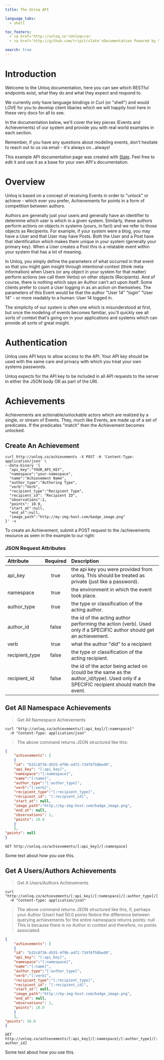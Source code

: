 ```yaml
---
title: The Unloq API

language_tabs:
  - shell

toc_footers:
  - <a href='http://unloq.co'>Unloq</a>
  - <a href='http://github.com/tripit/slate'>Documentation Powered by Slate</a>

search: true
---
```


# Introduction

Welcome to the Unloq documentation, here you can see which RESTful endpoints
exist, what they do and what they expect and respond to.

We currently only have language bindings in Curl (or "shell") and
would LOVE for you to develop client libaries which we will happily
host here in these very docs for all to see.

In the documentation below, we'll cover the key pieces (Events and
Achievements) of our system and provide you with real world examples
in each section.

Remember, if you have any questions about modeling events, don't
hesitate to reach out to us via email - it's always on...always!

This example API documentation page was created with [Slate](http://github.com/tripit/slate). Feel free to edit it and use it as a base for your own API's documentation.

# Overview

Unloq is based on a concept of receiving Events in order to "unlock"
or achieve - which ever you prefer, Achievements for points in a form
of competition between authors.

Authors are generally just your users and generally have an identifier
to determine which user is which in a given system. Similarly, these
authors perform actions on objects in systems (yours, in fact) and we
refer to those objects as Recipients. For example, if your system were
a blog, you may have a User and that User may have Posts. Both the
User and a Post have that identification which makes them unique in
your system (generally your primary key). When a User creates a Post
this is a relatable event within your system that has a lot of
meaning.

In Unloq, you simply define the parameters of what occurred in that
event so that you might gain insight through intentional context
(think meta information) when Users (or any object in your system for
that matter) perform actions (we call them Verbs) on other objects
(Recipients). And of course, there is nothing which says an Author
can't act upon itself. Some clients prefer to count a User logging in
as an action on themselves. The parameters of this Event would be that
the author "User 14" "login" "User 14" - or more readably to a human:
User 14 logged in.

The simplicity of our system is often one which is misunderstood at
first, but once the modeling of events becomes familiar, you'll
quickly see all sorts of context that's going on in your applications
and systems which can provide all sorts of great insight.


# Authentication

Unloq uses API keys to allow access to the API. Your API key should be used with the same care and privacy with which you treat your own systems passwords.

Unloq expects for the API key to be included in all API requests to the server in either the JSON body OR as part of the URI.

# Achievements

Achievements are actionable/unlockable actors which are realized by a single, or stream of Events. They, much like Events, are made up of a set of predicates. If the predicates "match" then the Achievement becomes unlocked.

## Create An Achievement
```shell
curl http://unloq.co/achievements -X POST -H 'Content-Type: application/json' \
--data-binary '{
  "api_key":"YOUR_API_KEY",
  "namespace":"your-namespace",
  "name":"Achievement Name",
  "author_type":"Authoring Type",
  "verb":"Verb",
  "recipient_type":"Recipient Type",
  "recipient_id": "Recipient ID",
  "observations":1,
  "points": 10.0,
  "start_at":null,
  "end_at":null,
  "image_path":"http://my-img-host.com/badge_image.png"
}' -v
```

To create an Achievement, submit a POST request to the /achievements resource as seen in the example to our right:

### JSON Request Attributes

Attribute | Required | Description
:-------------|:-------------:| :-------------
api_key | true | the api key you were provided from unloq. This should be treated as private (just like a password).
namespace | true | the environment in which the event took place.
author_type | true | the type or classification of the acting author.
author_id | false | the id of the acting author performing the action (verb). Used only if a SPECIFIC author should get an achievement.
verb | true | what the author "did" to a recipient
recipient_type| false  | the type or classification of the acting recipient.
recipient_id | false | the id of the actor being acted on (could be the same as the author_id/type). Used only if a SPECIFIC recipient should match the event.





## Get All Namespace Achievements

>Get All Namespace Achievements

```shell
curl "http://unloq.co/achievements/[:api_key]/[:namespace]"
  -H "Content-Type: application/json"
```

> The above command returns JSON structured like this:

```json
{
    "achievements": [
    {
    "id": "b32c8f3b-d555-4f9b-a4f2-734f6f50bed9",
    "api_key": "[:api_key]",
    "namespace":"[:namespace]",
    "name":"[:name]",
    "author_type":"[:author_type]",
    "verb":"[:verb]",
    "recipient_type":"[:recipient_type]",
    "recipient_id": "[:recipient_id]",
    "start_at": null,
    "image_path":"http://my-img-host.com/badge_image.png",
    "end_at": null,
    "observations": 1,
    "points": 10.0
    }
    ],
"points": null
}

```
`GET http://unloq.co/achievements/[:api_key]/[:namespace]`

Some text about how you use this.

## Get A Users/Authors Achievements

>Get A Users/Authors Achievements

```shell
curl "http://unloq.co/achievements/[:api_key]/[:namespace]/[:author_type]/[:author_id]"
  -H "Content-Type: application/json"
```

> The above command returns JSON structured like this, if, perhaps your Author (User) had 50.0 points
> Notice the difference between querying achievements for the entire namespace returns points: null
> This is because there is no Author in context and therefore, no points associated.

```json
{
    "achievements": [
    {
    "id": "b32c8f3b-d555-4f9b-a4f2-734f6f50bed9",
    "api_key": "[:api_key]",
    "namespace":"[:namespace]",
    "name":"[:name]",
    "author_type":"[:author_type]",
    "verb":"[:verb]",
    "recipient_type":"[:recipient_type]",
    "recipient_id": "[:recipient_id]",
    "start_at": null,
    "image_path":"http://my-img-host.com/badge_image.png",
    "end_at": null,
    "observations": 1,
    "points": 10.0
    }
    ],
"points": 50.0
}
```

`GET http://unloq.co/achievements/[:api_key]/[:namespace]/[:author_type]/[:author_id]`

Some text about how you use this.
